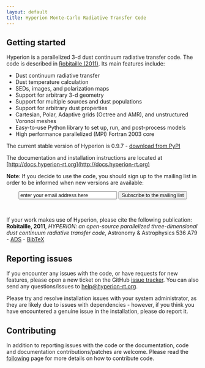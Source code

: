 ```yaml
---
layout: default
title: Hyperion Monte-Carlo Radiative Transfer Code
---
```


Getting started
---------------

Hyperion is a parallelized 3-d dust continuum radiative transfer code. The code is described in [Robitaille (2011)](http://dx.doi.org/10.1051/0004-6361/201117150). Its main features include:

* Dust continuum radiative transfer
* Dust temperature calculation
* SEDs, images, and polarization maps
* Support for arbitrary 3-d geometry
* Support for multiple sources and dust populations
* Support for arbitrary dust properties
* Cartesian, Polar, Adaptive grids (Octree and AMR), and unstructured Voronoi meshes
* Easy-to-use Python library to set up, run, and post-process models
* High performance parallelized (MPI) Fortran 2003 core

The current stable version of Hyperion is 0.9.7 - [download from PyPI](https://pypi.python.org/pypi/Hyperion)

The documentation and installation instructions are located at [http://docs.hyperion-rt.org](http://docs.hyperion-rt.org)

**Note**: If you decide to use the code, you should sign up to the mailing list in order to be informed when new versions are available:

<center>
<form action="http://groups.google.com/group/hyperion-announce/boxsubscribe">
  <input type="text" name="email" size='29' value='enter your email address here' onblur="if (this.value == '') {this.value = 'enter your email address here';}" onfocus="if (this.value == 'enter your email address here') {this.value = '';}"/>
  <input type="submit" name="sub" value="Subscribe to the mailing list"/>
</form>
</center>
<br>

If your work makes use of Hyperion, please cite the following publication: **Robitaille, 2011**, *HYPERION: an open-source parallelized three-dimensional dust continuum radiative transfer code*, Astronomy & Astrophysics 536 A79 - [ADS](http://adsabs.harvard.edu/abs/2011A%26A...536A..79R) - [BibTeX](http://adsabs.harvard.edu/cgi-bin/nph-bib_query?bibcode=2011A%26A...536A..79R&data_type=BIBTEX&db_key=AST&nocookieset=1)

Reporting issues
----------------

If you encounter any issues with the code, or have requests for new features,
please open a new ticket on the GitHub [issue tracker](http://www.github.com/hyperion-rt/hyperion/issues).
You can also send any questions/issues to [help@hyperion-rt.org](mailto:help@hyperion-rt.org).

Please try and resolve installation issues with your system administrator, as
they are likely due to issues with dependencies - however, if you think
you have encountered a genuine issue in the installation, please do report it.

Contributing
------------

In addition to reporting issues with the code or the documentation, code and
documentation contributions/patches are welcome. Please read the [following](http://docs.hyperion-rt.org/en/stable/contributing.html) page for more details on how to
contribute code.

